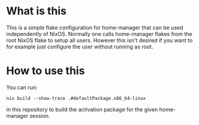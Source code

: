 # What is this

This is a simple flake configuration for home-manager that can be used independently of NixOS. Normally one calls home-manager flakes from the root NixOS flake to setup all users. However this isn't desired if you want to for example just configure the user without running as root.

# How to use this

You can run:

```
nix build --show-trace .#defaultPackage.x86_64-linux
```

in this repository to build the activation package for the given home-manager session.
